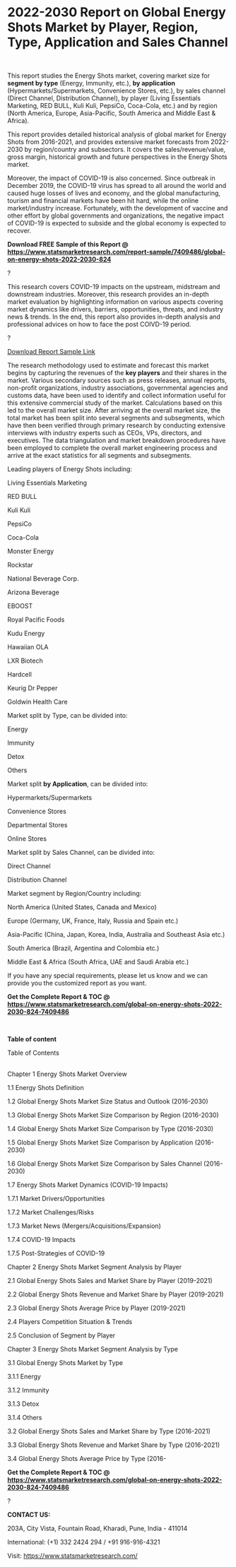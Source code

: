 <h1>2022-2030 Report on Global Energy Shots Market by Player, Region, Type, Application and Sales Channel</h1><br/><p>This report studies the Energy Shots market, covering market size for <strong>segment by type</strong> (Energy, Immunity, etc.), <strong>by application</strong> (Hypermarkets/Supermarkets, Convenience Stores, etc.), by sales channel (Direct Channel, Distribution Channel), by player (Living Essentials Marketing, RED BULL, Kuli Kuli, PepsiCo, Coca-Cola, etc.) and by region (North America, Europe, Asia-Pacific, South America and Middle East & Africa).</p>
 
 
 
 <p>This report provides detailed historical analysis of global market for Energy Shots from 2016-2021, and provides extensive market forecasts from 2022-2030 by region/country and subsectors. It covers the sales/revenue/value, gross margin, historical growth and future perspectives in the Energy Shots market.</p>
 
 
 
 <p>Moreover, the impact of COVID-19 is also concerned. Since outbreak in December 2019, the COVID-19 virus has spread to all around the world and caused huge losses of lives and economy, and the global manufacturing, tourism and financial markets have been hit hard, while the online market/industry increase. Fortunately, with the development of vaccine and other effort by global governments and organizations, the negative impact of COVID-19 is expected to subside and the global economy is expected to recover.</p>
 
 
 
 <div><b>Download FREE Sample of this Report @ <a href="https://www.statsmarketresearch.com/download-free-sample/7409486/global-on-energy-shots-2022-2030-824">https://www.statsmarketresearch.com/report-sample/7409486/global-on-energy-shots-2022-2030-824</a></b></div>
 
 
 
 <p>? </p>
 
 
 
 <p>This research covers COVID-19 impacts on the upstream, midstream and downstream industries. Moreover, this research provides an in-depth market evaluation by highlighting information on various aspects covering market dynamics like drivers, barriers, opportunities, threats, and industry news & trends. In the end, this report also provides in-depth analysis and professional advices on how to face the post COIVD-19 period.</p>
 
 
 
 <p>? </p>
 
 
 
 <p><a href="https://www.statsmarketresearch.com/download-free-sample/7409486/global-on-energy-shots-2022-2030-824">Download Report Sample Link</a></p>
 
 
 
 <p>The research methodology used to estimate and forecast this market begins by capturing the revenues of the <strong>key players</strong> and their shares in the market. Various secondary sources such as press releases, annual reports, non-profit organizations, industry associations, governmental agencies and customs data, have been used to identify and collect information useful for this extensive commercial study of the market. Calculations based on this led to the overall market size. After arriving at the overall market size, the total market has been split into several segments and subsegments, which have then been verified through primary research by conducting extensive interviews with industry experts such as CEOs, VPs, directors, and executives. The data triangulation and market breakdown procedures have been employed to complete the overall market engineering process and arrive at the exact statistics for all segments and subsegments.</p>
 
 
 
 <p>Leading players of Energy Shots including:</p>
 
 
 
 <p>Living Essentials Marketing</p>
 
 
 
 <p>RED BULL</p>
 
 
 
 <p>Kuli Kuli</p>
 
 
 
 <p>PepsiCo</p>
 
 
 
 <p>Coca-Cola</p>
 
 
 
 <p>Monster Energy</p>
 
 
 
 <p>Rockstar</p>
 
 
 
 <p>National Beverage Corp.</p>
 
 
 
 <p>Arizona Beverage</p>
 
 
 
 <p>EBOOST</p>
 
 
 
 <p>Royal Pacific Foods</p>
 
 
 
 <p>Kudu Energy</p>
 
 
 
 <p>Hawaiian OLA</p>
 
 
 
 <p>LXR Biotech</p>
 
 
 
 <p>Hardcell</p>
 
 
 
 <p>Keurig Dr Pepper</p>
 
 
 
 <p>Goldwin Health Care</p>
 
 
 
 <p>Market split by Type, can be divided into:</p>
 
 
 
 <p>Energy</p>
 
 
 
 <p>Immunity</p>
 
 
 
 <p>Detox</p>
 
 
 
 <p>Others</p>
 
 
 
 <p>Market split <strong>by Application</strong>, can be divided into:</p>
 
 
 
 <p>Hypermarkets/Supermarkets</p>
 
 
 
 <p>Convenience Stores</p>
 
 
 
 <p>Departmental Stores</p>
 
 
 
 <p>Online Stores</p>
 
 
 
 <p>Market split by Sales Channel, can be divided into:</p>
 
 
 
 <p>Direct Channel</p>
 
 
 
 <p>Distribution Channel</p>
 
 
 
 <p>Market segment by Region/Country including:</p>
 
 
 
 <p>North America (United States, Canada and Mexico)</p>
 
 
 
 <p>Europe (Germany, UK, France, Italy, Russia and Spain etc.)</p>
 
 
 
 <p>Asia-Pacific (China, Japan, Korea, India, Australia and Southeast Asia etc.)</p>
 
 
 
 <p>South America (Brazil, Argentina and Colombia etc.)</p>
 
 
 
 <p>Middle East & Africa (South Africa, UAE and Saudi Arabia etc.)</p>
 
 
 
 <p>If you have any special requirements, please let us know and we can provide you the customized report as you want.</p>
 
 
 
 <div><b>Get the Complete Report & TOC @ <a href="https://www.statsmarketresearch.com/global-on-energy-shots-2022-2030-824-7409486">https://www.statsmarketresearch.com/global-on-energy-shots-2022-2030-824-7409486</a></b></div>
 
 
 
 <p><br />
 
 <b>Table of content</b></p>
 
 
 
 <p>Table of Contents<br />
 
 <br />
 
 Chapter 1 Energy Shots Market Overview<br />
 
 1.1 Energy Shots Definition<br />
 
 1.2 Global Energy Shots Market Size Status and Outlook (2016-2030)<br />
 
 1.3 Global Energy Shots Market Size Comparison by Region (2016-2030)<br />
 
 1.4 Global Energy Shots Market Size Comparison by Type (2016-2030)<br />
 
 1.5 Global Energy Shots Market Size Comparison by Application (2016-2030)<br />
 
 1.6 Global Energy Shots Market Size Comparison by Sales Channel (2016-2030)<br />
 
 1.7 Energy Shots Market Dynamics (COVID-19 Impacts)<br />
 
 1.7.1 Market Drivers/Opportunities<br />
 
 1.7.2 Market Challenges/Risks<br />
 
 1.7.3 Market News (Mergers/Acquisitions/Expansion)<br />
 
 1.7.4 COVID-19 Impacts<br />
 
 1.7.5 Post-Strategies of COVID-19<br />
 
 Chapter 2 Energy Shots Market Segment Analysis by Player<br />
 
 2.1 Global Energy Shots Sales and Market Share by Player (2019-2021)<br />
 
 2.2 Global Energy Shots Revenue and Market Share by Player (2019-2021)<br />
 
 2.3 Global Energy Shots Average Price by Player (2019-2021)<br />
 
 2.4 Players Competition Situation & Trends<br />
 
 2.5 Conclusion of Segment by Player<br />
 
 Chapter 3 Energy Shots Market Segment Analysis by Type<br />
 
 3.1 Global Energy Shots Market by Type<br />
 
 3.1.1 Energy<br />
 
 3.1.2 Immunity<br />
 
 3.1.3 Detox<br />
 
 3.1.4 Others<br />
 
 3.2 Global Energy Shots Sales and Market Share by Type (2016-2021)<br />
 
 3.3 Global Energy Shots Revenue and Market Share by Type (2016-2021)<br />
 
 3.4 Global Energy Shots Average Price by Type (2016-</p>
 
 
 
 <div><b>Get the Complete Report & TOC @ <a href="https://www.statsmarketresearch.com/global-on-energy-shots-2022-2030-824-7409486">https://www.statsmarketresearch.com/global-on-energy-shots-2022-2030-824-7409486</a></b></div>
 
 
 
 <p>? </p>
 
 
 
 <p><b>CONTACT US:</b><br />
 
 203A, City Vista, Fountain Road, Kharadi, Pune, India - 411014<br />
 
 International: (+1) 332 2424 294 / +91 916-916-4321<br />
 
 Visit: <a href="https://www.statsmarketresearch.com/">https://www.statsmarketresearch.com/</a></p>